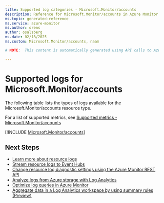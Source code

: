 ```yaml
---
title: Supported log categories - Microsoft.Monitor/accounts
description: Reference for Microsoft.Monitor/accounts in Azure Monitor Logs.
ms.topic: generated-reference
ms.service: azure-monitor
ms.author: orens
author: osalzberg
ms.date: 02/18/2025
ms.custom: Microsoft.Monitor/accounts, naam

# NOTE:  This content is automatically generated using API calls to Azure. Any edits made on these files will be overwritten in the next run of the script. 

---
```





# Supported logs for Microsoft.Monitor/accounts  
The following table lists the types of logs available for the Microsoft.Monitor/accounts resource type.
  
  
  
For a list of supported metrics, see [Supported metrics - Microsoft.Monitor/accounts](../supported-metrics/microsoft-monitor-accounts-metrics.md)  
  

  
[!INCLUDE [Microsoft.Monitor/accounts](~/reusable-content/ce-skilling/azure/includes/azure-monitor/reference/logs/microsoft-monitor-accounts-logs-include.md)]  
  

## Next Steps

* [Learn more about resource logs](/azure/azure-monitor/essentials/platform-logs-overview)
* [Stream resource logs to Event Hubs](/azure/azure-monitor/essentials/resource-logs#send-to-azure-event-hubs)
* [Change resource log diagnostic settings using the Azure Monitor REST API](/rest/api/monitor/diagnosticsettings)
* [Analyze logs from Azure storage with Log Analytics](/azure/azure-monitor/essentials/resource-logs#send-to-log-analytics-workspace)
* [Optimize log queries in Azure Monitor](/azure/azure-monitor/logs/query-optimization)
* [Aggregate data in a Log Analytics workspace by using summary rules (Preview)](/azure/azure-monitor/logs/summary-rules)
